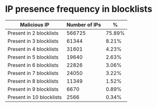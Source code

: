 # IP presence frequency in blocklists
| Malicious IP | Number of IPs | % |
|----|----|----|
| Present in 2 blocklists | 566725 | 75.89% |
| Present in 3 blocklists | 61344 | 8.21% |
| Present in 4 blocklists | 31601 | 4.23% |
| Present in 5 blocklists | 19640 | 2.63% |
| Present in 6 blocklists | 22826 | 3.06% |
| Present in 7 blocklists | 24050 | 3.22% |
| Present in 8 blocklists | 11349 | 1.52% |
| Present in 9 blocklists | 6670 | 0.89% |
| Present in 10 blocklists | 2566 | 0.34% |
